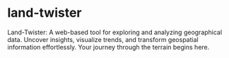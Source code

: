 # land-twister
Land-Twister: A web-based tool for exploring and analyzing geographical data. Uncover insights, visualize trends, and transform geospatial information effortlessly. Your journey through the terrain begins here.
